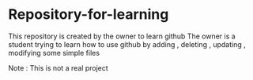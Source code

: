 # Repository-for-learning
This repository is created by the owner to learn github 
The owner is a student trying to learn how to use github by adding , deleting , updating , modifying some simple files 

Note : This is not a real project 
